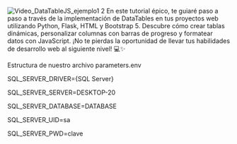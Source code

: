 ![Video_DataTableJS_ejemplo1 2](https://github.com/mectoys/JSDataTable_sample_YT/assets/7143758/2289d4b7-ad02-4ae7-873a-c8b066c38dd8)
En este tutorial épico, te guiaré paso a paso a través de la implementación de DataTables en tus proyectos web utilizando Python, Flask, HTML y Bootstrap 5. Descubre cómo crear tablas dinámicas, personalizar columnas con barras de progreso y formatear datos con JavaScript. ¡No te pierdas la oportunidad de llevar tus habilidades de desarrollo web al siguiente nivel! 💻✨

Estructura de nuestro archivo parameters.env

SQL_SERVER_DRIVER={SQL Server}

SQL_SERVER_SERVER=DESKTOP-20 

SQL_SERVER_DATABASE=DATABASE

SQL_SERVER_UID=sa

SQL_SERVER_PWD=clave

